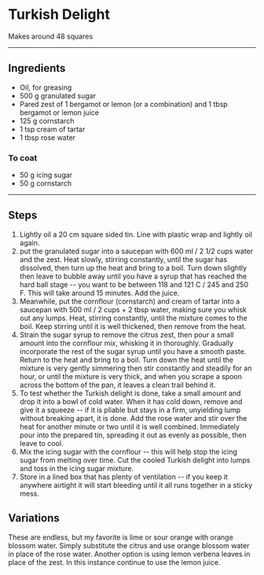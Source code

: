 # Turkish Delight

Makes around 48 squares

---

## Ingredients

* Oil, for greasing
* 500 g granulated sugar
* Pared zest of 1 bergamot or lemon (or a combination) and 1 tbsp bergamot or lemon juice
* 125 g cornstarch
* 1 tsp cream of tartar
* 1 tbsp rose water

### To coat
* 50 g icing sugar
* 50 g cornstarch

---

## Steps

1.  Lightly oil a 20 cm square sided tin. Line with plastic wrap and lightly oil again.
2.  put the granulated sugar into a saucepan with 600 ml / 2 1/2 cups water and the zest. Heat slowly, stirring constantly, until the sugar has dissolved, then turn up the heat and bring to a boil. Turn down slightly then leave to bubble away until you have a syrup that has reached the hard ball stage -- you want to be between 118 and 121 C / 245 and 250 F. This will take around 15 minutes. Add the juice.
3.  Meanwhile, put the cornflour (cornstarch) and cream of tartar into a saucepan with 500 ml / 2 cups + 2 tbsp water, making sure you whisk out any lumps. Heat, stirring constantly, until the mixture comes to the boil. Keep stirring until it is well thickened, then remove from the heat.
4.  Strain the sugar syrup to remove the citrus zest, then pour a small amount into the cornflour mix, whisking it in thoroughly. Gradually incorporate the rest of the sugar syrup until you have a smooth paste. Return to the heat and bring to a boil. Turn down the heat until the mixture is very gently simmering then stir constantly and steadily for an hour, or until the mixture is very thick, and when you scrape a spoon across the bottom of the pan, it leaves a clean trail behind it.
5.  To test whether the Turkish delight is done, take a small amount and drop it into a bowl of cold water. When it has cold down, remove and give it a squeeze -- if it is pliable but stays in a firm, unyielding lump without breaking apart, it is done. Add the rose water and stir over the heat for another minute or two until it is well combined. Immediately pour into the prepared tin, spreading it out as evenly as possible, then leave to cool.
6.  Mix the icing sugar with the cornflour -- this will help stop the icing sugar from melting over time. Cut the cooled Turkish delight into lumps and toss in the icing sugar mixture.
7.  Store in a lined box that has plenty of ventilation -- if you keep it anywhere airtight it will start bleeding until it all runs together in a sticky mess.

## Variations

These are endless, but my favorite is lime or sour orange with orange blossom water. Simply substitute the citrus and use orange blossom water in place of the rose water. Another option is using lemon verbena leaves in place of the zest. In this instance continue to use the lemon juice.